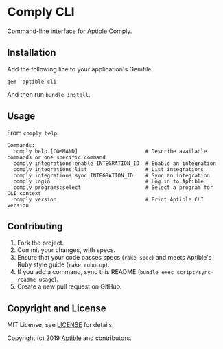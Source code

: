 # Comply CLI

Command-line interface for Aptible Comply.

## Installation

Add the following line to your application's Gemfile.

    gem 'aptible-cli'

And then run `bundle install`.


## Usage

From `comply help`:

<!-- BEGIN USAGE -->
```
Commands:
  comply help [COMMAND]                      # Describe available commands or one specific command
  comply integrations:enable INTEGRATION_ID  # Enable an integration
  comply integrations:list                   # List integrations
  comply integrations:sync INTEGRATION_ID    # Sync an integration
  comply login                               # Log in to Aptible
  comply programs:select                     # Select a program for CLI context
  comply version                             # Print Aptible CLI version
```
<!-- END USAGE -->

## Contributing

1. Fork the project.
1. Commit your changes, with specs.
1. Ensure that your code passes specs (`rake spec`) and meets Aptible's Ruby style guide (`rake rubocop`).
1. If you add a command, sync this README (`bundle exec script/sync-readme-usage`).
1. Create a new pull request on GitHub.

## Copyright and License

MIT License, see [LICENSE](LICENSE.md) for details.

Copyright (c) 2019 [Aptible](https://www.aptible.com) and contributors.
